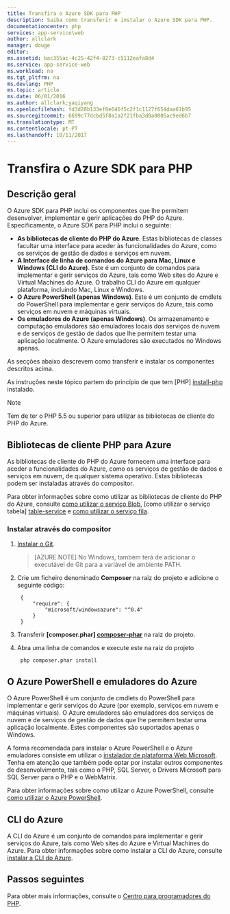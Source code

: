 ```yaml
---
title: Transfira o Azure SDK para PHP
description: Saiba como transferir e instalar o Azure SDK para PHP.
documentationcenter: php
services: app-service\web
author: allclark
manager: douge
editor: 
ms.assetid: bac355ac-4c25-42f4-8273-c5112eafa8d4
ms.service: app-service-web
ms.workload: na
ms.tgt_pltfrm: na
ms.devlang: PHP
ms.topic: article
ms.date: 06/01/2016
ms.author: allclark;yaqiyang
ms.openlocfilehash: fd3d28b133ef8e646f5c2f1c1127f654daa61b95
ms.sourcegitcommit: 6699c77dcbd5f8a1a2f21fba3d0a0005ac9ed6b7
ms.translationtype: MT
ms.contentlocale: pt-PT
ms.lasthandoff: 10/11/2017
---
```

# <a name="download-the-azure-sdk-for-php"></a>Transfira o Azure SDK para PHP
## <a name="overview"></a>Descrição geral
O Azure SDK para PHP inclui os componentes que lhe permitem desenvolver, implementar e gerir aplicações do PHP do Azure. Especificamente, o Azure SDK para PHP inclui o seguinte:

* **As bibliotecas de cliente do PHP do Azure**. Estas bibliotecas de classes facultar uma interface para aceder às funcionalidades do Azure, como os serviços de gestão de dados e serviços em nuvem.  
* **A Interface de linha de comandos do Azure para Mac, Linux e Windows (CLI do Azure)**. Este é um conjunto de comandos para implementar e gerir serviços do Azure, tais como Web sites do Azure e Virtual Machines do Azure. O trabalho CLI do Azure em qualquer plataforma, incluindo Mac, Linux e Windows.
* **O Azure PowerShell (apenas Windows)**. Este é um conjunto de cmdlets do PowerShell para implementar e gerir serviços do Azure, tais como serviços em nuvem e máquinas virtuais.
* **Os emuladores do Azure (apenas Windows)**. Os armazenamento e computação emuladores são emuladores locais dos serviços de nuvem e de serviços de gestão de dados que lhe permitem testar uma aplicação localmente. O Azure emuladores são executados no Windows apenas.

As secções abaixo descrevem como transferir e instalar os componentes descritos acima.

As instruções neste tópico partem do princípio de que tem [PHP] [ install-php] instalado.

> [!NOTE]
> Tem de ter o PHP 5.5 ou superior para utilizar as bibliotecas de cliente do PHP do Azure.
> 
> 

## <a name="php-client-libraries-for-azure"></a>Bibliotecas de cliente PHP para Azure
As bibliotecas de cliente do PHP do Azure fornecem uma interface para aceder a funcionalidades do Azure, como os serviços de gestão de dados e serviços em nuvem, de qualquer sistema operativo. Estas bibliotecas podem ser instaladas através do compositor.

Para obter informações sobre como utilizar as bibliotecas de cliente do PHP do Azure, consulte [como utilizar o serviço Blob][blob-service], [como utilizar o serviço tabela] [ table-service] e [como utilizar o serviço fila][queue-service].

### <a name="install-via-composer"></a>Instalar através do compositor
1. [Instalar o Git][install-git].

    > [AZURE.NOTE] No Windows, também terá de adicionar o executável de Git para a variável de ambiente PATH.

1. Crie um ficheiro denominado **Composer** na raiz do projeto e adicione o seguinte código:
   
        {
            "require": {
                "microsoft/windowsazure": "^0.4"
            }
        }
2. Transferir  **[composer.phar] [ composer-phar]**  na raiz do projeto.
3. Abra uma linha de comandos e execute este na raiz do projeto
   
        php composer.phar install

## <a name="azure-powershell-and-azure-emulators"></a>O Azure PowerShell e emuladores do Azure
O Azure PowerShell é um conjunto de cmdlets do PowerShell para implementar e gerir serviços do Azure (por exemplo, serviços em nuvem e máquinas virtuais). O Azure emuladores são emuladores dos serviços de nuvem e de serviços de gestão de dados que lhe permitem testar uma aplicação localmente. Estes componentes são suportados apenas o Windows.

A forma recomendada para instalar o Azure PowerShell e o Azure emuladores consiste em utilizar o [instalador de plataforma Web Microsoft][download-wpi]. Tenha em atenção que também pode optar por instalar outros componentes de desenvolvimento, tais como o PHP, SQL Server, o Drivers Microsoft para SQL Server para o PHP e o WebMatrix.

Para obter informações sobre como utilizar o Azure PowerShell, consulte [como utilizar o Azure PowerShell][powershell-tools].

## <a name="azure-cli"></a>CLI do Azure
A CLI do Azure é um conjunto de comandos para implementar e gerir serviços do Azure, tais como Web sites do Azure e Virtual Machines do Azure. Para obter informações sobre como instalar a CLI do Azure, consulte [instalar a CLI do Azure](cli-install-nodejs.md).

## <a name="next-steps"></a>Passos seguintes
Para obter mais informações, consulte o [Centro para programadores do PHP](/develop/php/).

[install-php]: http://www.php.net/manual/en/install.php
[composer-github]: https://github.com/composer/composer
[composer-phar]: http://getcomposer.org/composer.phar
[nodejs-org]: http://nodejs.org/
[install-node-linux]: https://github.com/joyent/node/wiki/Installing-Node.js-via-package-manager
[download-wpi]: http://go.microsoft.com/fwlink/?LinkId=253447
[mac-installer]: http://go.microsoft.com/fwlink/?LinkId=252249
[blob-service]: http://go.microsoft.com/fwlink/?LinkId=252714
[table-service]: http://go.microsoft.com/fwlink/?LinkId=252715
[queue-service]: http://go.microsoft.com/fwlink/?LinkId=252716
[azure cli]: http://go.microsoft.com/fwlink/?LinkId=252717
[powershell-tools]: http://go.microsoft.com/fwlink/?LinkId=252718
[php-sdk-github]: http://go.microsoft.com/fwlink/?LinkId=252719
[install-git]: http://git-scm.com/book/en/Getting-Started-Installing-Git
